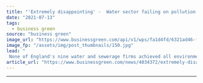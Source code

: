 ```yaml
---
title: "'Extremely disappointing' -  Water sector failing on pollution goals, Environment Agency warns"
date: "2021-07-13"
tags: 
  - business green
source: "business green"
image_url: "https://www.businessgreen.com/api/v1/wps/fa1d4fd/6321ad46-f4c2-43e1-8ebe-4961a0411c92/3/iStock-1325293622-sewerage-water-uk-treatment-185x114.jpg"
image_fp: "/assets/img/post_thumbnails/150.jpg"
lead: "
 None of England's nine water and sewerage firms achieved all environmental expectations between 2015 and 2020, watchdog reveals ..."
article_url: "https://www.businessgreen.com/news/4034372/extremely-disappointing-water-sector-failing-pollution-goals-environment-agency-warns"
---
```


---
